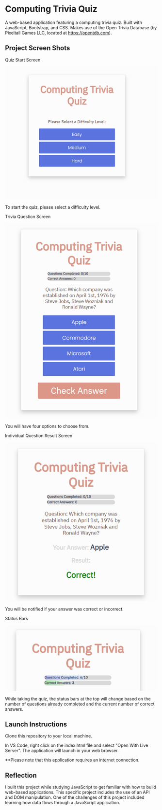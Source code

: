 # Computing Trivia Quiz

A web-based application featuring a computing trivia quiz. Built with JavaScript, Bootstrap, and CSS. Makes use of the Open Trivia Database (by Pixeltail Games LLC, located at https://opentdb.com). 

## Project Screen Shots


Quiz Start Screen

![Quiz Start Screen](img/Quiz-1.png "To start the quiz, please select a difficulty level.")

To start the quiz, please select a difficulty level.


Trivia Question Screen

![Trivia Question Screen](img/Quiz-2.png "You will have four options to choose from.")

You will have four options to choose from.


Individual Question Result Screen

![Individual Question Result Screen](img/Quiz-3.png "You will be notified if your answer was correct or incorrect.")

You will be notified if your answer was correct or incorrect.


Status Bars

![Status Bars](img/Quiz-4.png "While taking the quiz, the status bars at the top will change based on the number of questions already completed and the current number of correct answers.")

While taking the quiz, the status bars at the top will change based on the number of questions already completed and the current number of correct answers.


## Launch Instructions

Clone this repository to your local machine. 

In VS Code, right click on the index.html file and select "Open With Live Server". The application will launch in your web browser.

**Please note that this application requires an internet connection.  

## Reflection

I built this project while studying JavaScript to get familiar with how to build web-based applications. This specific project includes the use of an API and DOM manipulation. One of the challenges of this project included learning how data flows through a JavaScript application.
